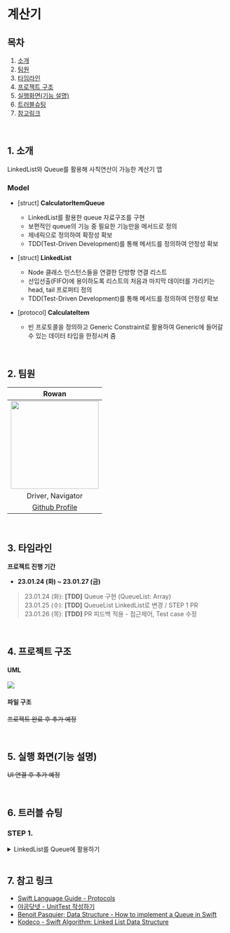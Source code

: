 # 계산기

## 목차
1. [소개](#1-소개)
2. [팀원](#2-팀원)
3. [타임라인](#3-타임라인)
4. [프로젝트 구조](#4-프로젝트-구조)
5. [실행화면(기능 설명)](#5-실행-화면기능-설명)
6. [트러블슈팅](#6-트러블-슈팅)
7. [참고링크](#7-참고-링크)

<br/>

## 1. 소개
LinkedList와 Queue를 활용해 사칙연산이 가능한 계산기 앱

### Model
* [struct] **CalculatorItemQueue**
    - LinkedList를 활용한 queue 자료구조를 구현
    - 보편적인 queue의 기능 중 필요한 기능만을 메서드로 정의
    - 제네릭으로 정의하여 확장성 확보
    - TDD(Test-Driven Development)를 통해 메서드를 정의하여 안정성 확보

* [struct] **LinkedList**
    - Node 클래스 인스턴스들을 연결한 단방향 연결 리스트
    - 선입선출(FIFO)에 용이하도록 리스트의 처음과 마지막 데이터를 가리키는 head, tail 프로퍼티 정의
    - TDD(Test-Driven Development)를 통해 메서드를 정의하여 안정성 확보

* [protocol] **CalculateItem**
    - 빈 프로토콜을 정의하고 Generic Constraint로 활용하여 Generic에 들어갈 수 있는 데이터 타입을 한정시켜 줌


<br/>

## 2. 팀원

| Rowan | 
| :--------: | 
| <Img src = "https://i.imgur.com/S1hlffJ.jpg" width="200" height="200"/>      |
| Driver, Navigator     |
| [Github Profile](https://github.com/Kyeongjun2) |


<br/>

## 3. 타임라인
**프로젝트 진행 기간** 
- **23.01.24 (화) ~ 23.01.27 (금)** 


> 23.01.24 (화): **[TDD]** Queue 구현 (QueueList: Array) <br/>
> 23.01.25 (수): **[TDD]** QueueList LinkedList로 변경 / STEP 1 PR <br/>
> 23.01.26 (목): **[TDD]** PR 피드백 적용 - 접근제어, Test case 수정 <br/>

<br/>

## 4. 프로젝트 구조
#### UML
![](https://i.imgur.com/OyqP83M.png)


#### 파일 구조
~~프로젝트 완료 후 추가 예정~~

<br/>

## 5. 실행 화면(기능 설명)
~~UI 연결 후 추가 예정~~

<br/> 

## 6. 트러블 슈팅
### STEP 1.

<details>
<summary>LinkedList를 Queue에 활용하기</summary>

- Queue 구현 초기에 Array를 활용하여 Queue를 구현하려 했습니다.
    
```swift
// before
struct CalculatorItemQueue<Element> {
    var queue: Array<Element?> = []
    var head: Int = 0
    var result: Double = 0
    
    mutating func enqueue(_ element: Element) {
        queue.append(element)
    }

    mutating func dequeue() -> Element? {
        guard queue.count != 0 else {
            return nil
        }

        let element = queue.removeFirst()

        return element
    }
}
```

<br/>
    
- Array를 활용해 Queue를 구현할 경우 `dequeue()` 메서드의 시간복잡도가 O(n)이 되는 문제점이 있었습니다.
- Index를 갖고 있는 Array는 Queue의 선입선출(FIFO)을 구현하려 하면 대부분 `dequeue` 과정에서 시간복잡도 O(n)을 갖습니다.
- `dequeue`는 가장 먼저 들어간 데이터를 반환하는데, Array의 가장 처음 데이터가 삭제된다면 이후 데이터들의 인덱스를 1씩 줄여주는 작업이 필요하기 때문입니다.
- 시간복잡도의 문제점을 해결하기 위해 FIFO 구현에 적합한 LinkedList를 Queue List로 활용하게 되었습니다.
    
```swift
// after
struct CalculatorItemQueue<Element: CalculateItem> {
    var queue: LinkedList<Element>
    private var queue: LinkedList<Element>

    var itemCount: Int {
        return self.queue.count
    }

    func isEmpty() -> Bool {
        let result = self.queue.isEmpty

        return result
    }

    mutating func enqueue(_ element: Element) {
        queue.appendLast(element)
    }

    @discardableResult
    mutating func dequeue() -> Element? {
        guard let element = queue.removeFirst() else { return nil }

        return element
    }
    
    mutating func removeAll() {
        queue.removeAll()
    }

    init(queueList: LinkedList<Element>) {
        self.queue = queueList
    }
} 
```    
    
- LinkedList에 head, tail 프로퍼티를 정의하여 항상 가장 처음과 마지막 노드를 가리키게 했습니다.
- 이를 통해 `enqueue`, `dequeue` 과정 모두 시간복잡도를 O(1)로 가지도록 개선할 수 있었습니다.
</details>

<br/>

## 7. 참고 링크
- [Swift Language Guide - Protocols](https://docs.swift.org/swift-book/LanguageGuide/Protocols.html)
- [야곰닷넷 - UnitTest 작성하기](https://yagom.net/courses/unit-test-%EC%9E%91%EC%84%B1%ED%95%98%EA%B8%B0/)
- [Benoit Pasquier; Data Structure - How to implement a Queue in Swift](https://benoitpasquier.com/data-structure-implement-queue-swift/)
- [Kodeco - Swift Algorithm: Linked List Data Structure](https://www.kodeco.com/947-swift-algorithm-club-swift-linked-list-data-structure)


